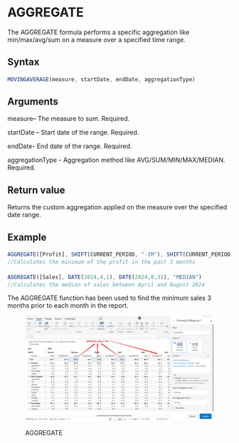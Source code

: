 # AGGREGATE

The AGGREGATE formula performs a specific aggregation like min/max/avg/sum on a measure over a specified time range.

## Syntax

```javascript
MOVINGAVERAGE(measure, startDate, endDate, aggregationType)
```

## Arguments

measure– The measure to sum. Required.

startDate – Start date of the range. Required.

endDate- End date of the range. Required.

aggregationType - Aggregation method like AVG/SUM/MIN/MAX/MEDIAN. Required.

## Return value

Returns the custom aggregation applied on the measure over the specified date range.

## Example

```javascript
AGGREGATE([Profit], SHIFT(CURRENT_PERIOD, "-1M"), SHIFT(CURRENT_PERIOD, "-3M"), "MIN")
//Calculates the minimum of the profit in the past 3 months

AGGREGATE([Sales], DATE(2024,4,1), DATE(2024,8,31), "MEDIAN")
//Calculates the median of sales between April and August 2024
```

The AGGREGATE function has been used to find the minimum sales 3 months prior to each month in the report.

<figure><img src="../../.gitbook/assets/image (1) (1) (1).png" alt=""><figcaption><p>AGGREGATE</p></figcaption></figure>

